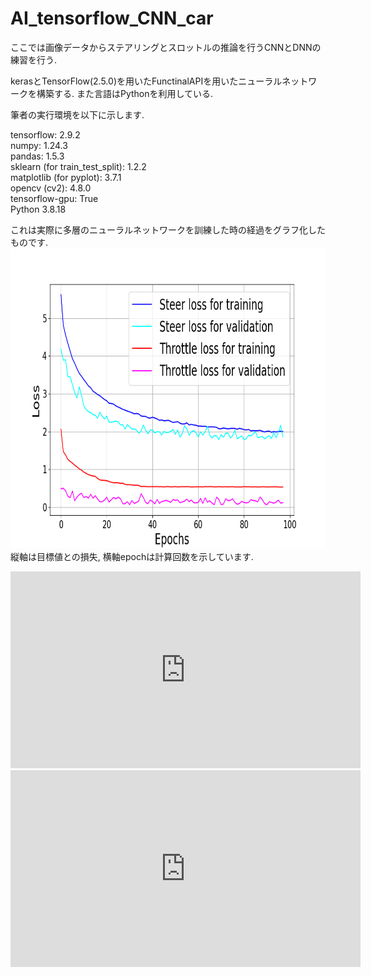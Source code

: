 # AI_tensorflow_CNN_car
ここでは画像データからステアリングとスロットルの推論を行うCNNとDNNの練習を行う.

kerasとTensorFlow(2.5.0)を用いたFunctinalAPIを用いたニューラルネットワークを構築する.
また言語はPythonを利用している.

筆者の実行環境を以下に示します.

tensorflow:  2.9.2  
numpy:  1.24.3  
pandas:  1.5.3  
sklearn (for train_test_split):  1.2.2  
matplotlib (for pyplot):  3.7.1  
opencv (cv2):  4.8.0  
tensorflow-gpu:  True  
Python 3.8.18  


これは実際に多層のニューラルネットワークを訓練した時の経過をグラフ化したものです.
<img src="/explanation_images/01_combined_loss-checkpoint.png" 
  alt="代替テキスト"
  width="640" 
  height="480">  
縦軸は目標値との損失, 横軸epochは計算回数を示しています.

<iframe width="560" height="315" src="https://youtu.be/Fy9-8haileU" frameborder="0" allowfullscreen></iframe>
<iframe width="560" height="315" src="https://www.youtube.com/embed/l0QRkJzn-_Y?si=5jZxBOcLfbxmiA1F" title="YouTube video player" frameborder="0" allow="accelerometer; autoplay; clipboard-write; encrypted-media; gyroscope; picture-in-picture; web-share" referrerpolicy="strict-origin-when-cross-origin" allowfullscreen></iframe>


